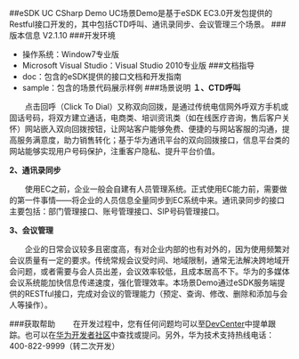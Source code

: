 ##eSDK UC CSharp Demo
UC场景Demo是基于eSDK EC3.0开发包提供的Restful接口开发的，其中包括CTD呼叫、通讯录同步、会议管理三个场景。
###版本信息
V2.1.10
###开发环境
- 操作系统：Window7专业版
- Microsoft Visual Studio：Visual Studio 2010专业版
###文档指导
- doc：包含的eSDK提供的接口文档和开发指南
- sample：包含的场景代码展示样例
###场景说明
**１、CTD呼叫**　　

　　点击回呼（Click To Dial）又称双向回拨，是通过传统电信网外呼双方手机或固话号码，将双方建立通话，电商类、培训资讯类（如在线医疗咨询，售后客户关怀）网站嵌入双向回拨按钮，让网站客户能够免费、便捷的与网站客服的沟通，提高服务满意度，助力销售转化；基于华为通讯平台的双向回拨接口，信息平台类的网站能够实现用户号码保护，注重客户隐私、提升平台价值。

**2、通讯录同步**

　　使用EC之前，企业一般会自建有人员管理系统。正式使用EC能力前，需要做的第一件事情——将企业的人员信息全量同步到EC系统中来。通讯录同步的接口主要包括：部门管理接口、账号管理接口、SIP号码管理接口。

**3、会议管理**

　　企业的日常会议较多且密度高，有对企业内部的也有对外的，因为使用频繁对会议质量有一定的要求。传统常规会议受时间、地域限制，通常无法解决跨地域开会问题，或者需要与会人员出差，会议效率较低，且成本居高不下。华为的多媒体会议系统能加快信息传递速度，强化管理效率。本场景Demo通过eSDK服务端提供的RESTful接口，完成对会议的管理能力（预定、查询、修改、删除和添加与会人等操作）。

###获取帮助
　　在开发过程中，您有任何问题均可以至[DevCenter](https://devcenter.huawei.com)中提单跟踪。也可以在[华为开发者社区](http://bbs.csdn.net/forums/hwucdeveloper)中查找或提问。另外，华为技术支持热线电话：400-822-9999（转二次开发）